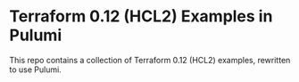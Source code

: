 # Terraform 0.12 (HCL2) Examples in Pulumi

This repo contains a collection of Terraform 0.12 (HCL2) examples, rewritten to use Pulumi.
